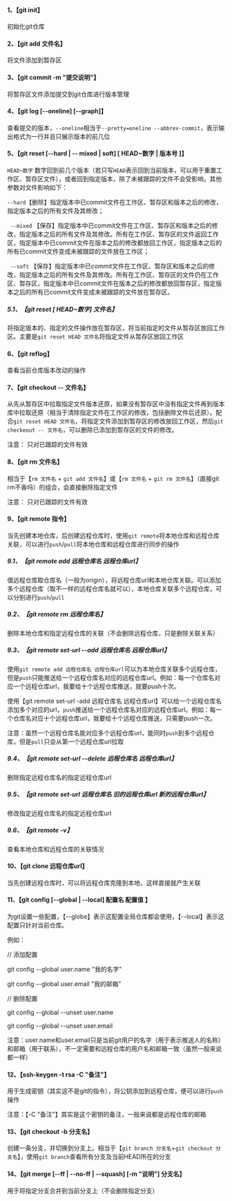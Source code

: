 #### 1、【git init】

初始化git仓库

#### 2、【git add 文件名】

将文件添加到暂存区

#### 3、【git commit -m "提交说明"】

将暂存区文件添加提交到git仓库进行版本管理

#### 4、【git log [--oneline] [--graph]】

查看提交的版本，`--oneline`相当于`--pretty=oneline --abbrev-commit`，表示输出格式为一行并且只展示版本的前几位

#### 5、【git reset [--hard | -- mixed | soft] [ HEAD~数字 | 版本号 ]】

`HEAD~数字` 数字回到前几个版本（若只写`HEAD`表示回到当前版本，可以用于重置工作区、暂存区文件），或者回到指定版本，除了未被跟踪的文件不会受影响，其他参数对文件影响如下：

`
--hard `【删除】指定版本中已commit文件在工作区、暂存区和版本之后的修改，指定版本之后的所有文件及其修改；

`
--mixed` 【保存】指定版本中已commit文件在工作区、暂存区和版本之后的修改，指定版本之后的所有文件及其修改。所有在工作区、暂存区的文件返回工作区，指定版本中已commit文件在版本之后的修改都放回工作区，指定版本之后的所有已commit文件变成未被跟踪的文件放在工作区；

`
--soft` 【保存】指定版本中已commit文件在工作区、暂存区和版本之后的修改，指定版本之后的所有文件及其修改。所有在工作区、暂存区的文件仍在工作区、暂存区，指定版本中已commit文件在版本之后的修改都放回暂存区，指定版本之后的所有已commit文件变成未被跟踪的文件放在暂存区。

##### 5.1、【git reset [ HEAD~数字] 文件名】

将指定版本的、指定的文件操作放在暂存区，将当前指定的文件从暂存区放回工作区。主要是`git reset HEAD 文件名`将指定文件从暂存区放回工作区

#### 6、【git reflog】

查看当前仓库版本改动的操作

#### 7、【git checkout -- 文件名】

从先从暂存区中拉取指定文件版本还原，如果没有暂存区中没有指定文件再到版本库中拉取还原（相当于清除指定文件在工作区的修改，包括删除文件后还原）。配合`git reset HEAD 文件名`，将指定文件添加到暂存区的修改放回工作区，然后`git checkeout -- 文件名`，可以删除已添加到暂存区的文件的修改。

注意： 只对已跟踪的文件有效

#### 8、【git rm 文件名】

相当于【`rm 文件名` + `git add 文件名`】或【`rm 文件名` + `git rm 文件名`】（直接git rm不香吗）的组合，会直接删除指定文件

注意： 只对已跟踪的文件有效

#### 9、【git remote 指令】

当先创建本地仓库，后创建远程仓库时，使用`git remote`将本地仓库和远程仓库关联，可以进行`push`/`pull`将本地仓库和远程仓库进行同步的操作

##### 9.1、【git remote add 远程仓库名 远程仓库url】

值远程仓库取仓库名（一般为origin），将远程仓库url和本地仓库关联。可以添加多个远程仓库（取不一样的远程仓库名就可以），本地仓库关联多个远程仓库，可以分别进行`push`/`pull`

##### 9.2、【git remote rm 远程仓库名】

删除本地仓库和指定远程仓库的关联（不会删除远程仓库，只是删除关联关系）

##### 9.3、【git remote set-url --add 远程仓库名 远程仓库url】

使用`git remote add 远程仓库名 远程仓库url`可以为本地仓库关联多个远程仓库，但是`push`只能推送给一个远程仓库名对应的远程仓库url。例如：每一个仓库名对应一个远程仓库url，我要给十个远程仓库推送，就要push十次。

使用【git remote set-url -add 远程仓库名 远程仓库url】可以给一个远程仓库名添加多个对应的url，`push`推送给一个远程仓库名对应的远程仓库url。例如：每一个仓库名对应十个远程仓库url，我要给十个远程仓库推送，只需要push一次。

注意：虽然一个远程仓库名能对应多个远程仓库url，能同时`push`到多个远程仓库，但是`pull`只会从第一个远程仓库url拉取

##### 9.4、【git remote set-url --delete 远程仓库名 远程仓库url】

删除指定远程仓库名的指定远程仓库url

##### 9.5、【git remote set-url 远程仓库名 旧的远程仓库url 新的远程仓库url】

修改指定远程仓库名的指定远程仓库url

##### 9.6、【git remote -v】

查看本地仓库和远程仓库的关联情况

#### 10、【git clone 远程仓库url】

当先创建远程仓库时，可以将远程仓库克隆到本地，这样直接就产生关联

#### 11、【git config [--global | --local] 配置名 配置值 】

为git设置一些配置，【--globe】表示这配置全局仓库都会使用，【--local】表示这配置只针对当前仓库。

例如：

// 添加配置

git config --global user.name "我的名字"

git config --global user.email "我的邮箱"

// 删除配置

git config --global --unset user.name 

git config --global --unset user.email

注意：user.name和user.email只是当前git用户的名字（用于表示推送人的名称）和邮箱（用于联系），不一定需要和远程仓库的用户名和邮箱一致（虽然一般来说都一样）

#### 12、【ssh-keygen -t rsa -C "备注"】

用于生成密钥（其实这不是git的指令），将公钥添加到远程仓库，便可以进行`push`操作

注意：【-C "备注"】其实是这个密钥的备注，一般来说都是远程仓库的邮箱

#### 13、【git checkout -b 分支名】

创建一条分支，并切换到分支上。相当于【`git branch 分支名`+`git checkout 分支名`】，使用`git branch`查看所有分支及当前HEAD所在的分支

#### 14、【git merge [--ff | --no-ff | --squash] [-m "说明"] 分支名】

用于将指定分支合并到当前分支上（不会删除指定分支）
